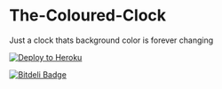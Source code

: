 The-Coloured-Clock
==================

Just a clock thats background color is forever changing

[![Deploy to Heroku](https://www.herokucdn.com/deploy/button.svg)](https://heroku.com/deploy)

[![Bitdeli Badge](https://d2weczhvl823v0.cloudfront.net/djekl/the-coloured-clock/trend.png)](https://bitdeli.com/free "Bitdeli Badge")
